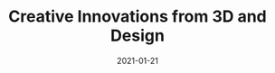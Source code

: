 ---
layout: post
title: Creative Innovations from 3D and Design
date: 2021-01-21
categories: livestream
root: /work/
description: Design theory for narrative versatility
redirect: https://www.crowdcast.io/e/avantform
---